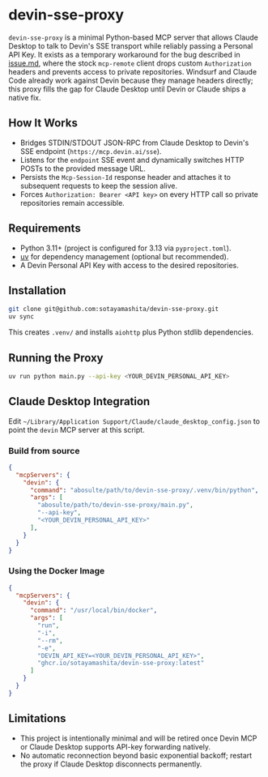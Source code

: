 # devin-sse-proxy

`devin-sse-proxy` is a minimal Python-based MCP server that allows Claude Desktop to talk to Devin's SSE transport while reliably passing a Personal API Key. It exists as a temporary workaround for the bug described in [issue.md](./specs/issue.md), where the stock `mcp-remote` client drops custom `Authorization` headers and prevents access to private repositories. Windsurf and Claude Code already work against Devin because they manage headers directly; this proxy fills the gap for Claude Desktop until Devin or Claude ships a native fix.

## How It Works
- Bridges STDIN/STDOUT JSON-RPC from Claude Desktop to Devin's SSE endpoint (`https://mcp.devin.ai/sse`).
- Listens for the `endpoint` SSE event and dynamically switches HTTP POSTs to the provided message URL.
- Persists the `Mcp-Session-Id` response header and attaches it to subsequent requests to keep the session alive.
- Forces `Authorization: Bearer <API key>` on every HTTP call so private repositories remain accessible.

## Requirements
- Python 3.11+ (project is configured for 3.13 via `pyproject.toml`).
- [uv](https://github.com/astral-sh/uv) for dependency management (optional but recommended).
- A Devin Personal API Key with access to the desired repositories.

## Installation
```bash
git clone git@github.com:sotayamashita/devin-sse-proxy.git
uv sync
```
This creates `.venv/` and installs `aiohttp` plus Python stdlib dependencies.

## Running the Proxy
```bash
uv run python main.py --api-key <YOUR_DEVIN_PERSONAL_API_KEY>
```

## Claude Desktop Integration
Edit `~/Library/Application Support/Claude/claude_desktop_config.json` to point the `devin` MCP server at this script.

### Build from source

```json
{
  "mcpServers": {
    "devin": {
      "command": "abosulte/path/to/devin-sse-proxy/.venv/bin/python",
      "args": [
        "abosulte/path/to/devin-sse-proxy/main.py",
        "--api-key",
        "<YOUR_DEVIN_PERSONAL_API_KEY>"
      ],
    }
  }
}
```

### Using the Docker Image

```json
{
  "mcpServers": {
    "devin": {
      "command": "/usr/local/bin/docker",
      "args": [
        "run",
        "-i",
        "--rm",
        "-e",
        "DEVIN_API_KEY=<YOUR_DEVIN_PERSONAL_API_KEY>",
        "ghcr.io/sotayamashita/devin-sse-proxy:latest"
      ]
    }
  }
}
```

## Limitations
- This project is intentionally minimal and will be retired once Devin MCP or Claude Desktop supports API-key forwarding natively.
- No automatic reconnection beyond basic exponential backoff; restart the proxy if Claude Desktop disconnects permanently.
